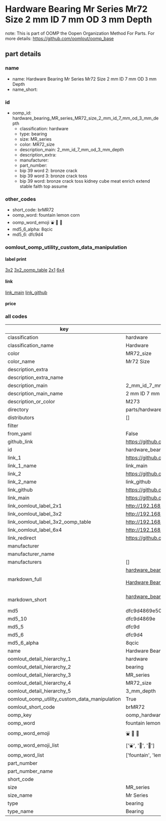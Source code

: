 # Hardware Bearing Mr Series Mr72 Size 2 mm ID 7 mm OD 3 mm Depth  

note: This is part of OOMP the Oopen Organization Method For Parts. For more details: https://github.com/oomlout/oomp_base

##  part details
  







### name
* name: Hardware Bearing Mr Series Mr72 Size 2 mm ID 7 mm OD 3 mm Depth
* name_short: 
### id
* oomp_id: hardware_bearing_MR_series_MR72_size_2_mm_id_7_mm_od_3_mm_depth
  * classification: hardware
  * type: bearing
  * size: MR_series
  * color: MR72_size
  * description_main: 2_mm_id_7_mm_od_3_mm_depth
  * description_extra: 
  * manufacturer: 
  * part_number: 
  * bip 39 word 2: bronze crack
  * bip 39 word 3: bronze crack toss
  * bip 39 word: bronze crack toss kidney cube meat enrich extend stable faith top assume

### other_codes
* short_code: brMR72
* oomp_word: fountain lemon corn
* oomp_word_emoji :fountain: :lemon: :corn:
* md5_6_alpha: 8qcic
* md5_6: dfc9d4






### oomlout_oomp_utility_custom_data_manipulation
#### label print
[3x2](http://192.168.1.245:1112/?label=oomp%208qcic)
[3x2_oomp_table](http://192.168.1.108:1112/?label=oomp%208qcic)
[2x1](http://192.168.1.242:1112/?label=oomp%208qcic)
[6x4](http://192.168.1.55:1112/?label=oomp%208qcic)    

#### link

[link_main](https://github.com/oomlout/oomlout_oomp_version_1_messy/tree/main/parts/hardware_bearing_MR_series_MR72_size_2_mm_id_7_mm_od_3_mm_depth) [link_github](https://github.com/oomlout/oomlout_oomp_version_1_messy/tree/main/parts/hardware_bearing_MR_series_MR72_size_2_mm_id_7_mm_od_3_mm_depth)                             

#### price







### all codes 
| key | value |  
| --- | --- |  
| classification | hardware |  
| classification_name | Hardware |  
| color | MR72_size |  
| color_name | Mr72 Size |  
| description_extra |  |  
| description_extra_name |  |  
| description_main | 2_mm_id_7_mm_od_3_mm_depth |  
| description_main_name | 2 mm ID 7 mm OD 3 mm Depth |  
| description_or_color | M273 |  
| directory | parts/hardware_bearing_MR_series_MR72_size_2_mm_id_7_mm_od_3_mm_depth |  
| distributors | [] |  
| filter |  |  
| from_yaml | False |  
| github_link | https://github.com/oomlout/oomlout_oomp_part_src/tree/main/parts/hardware_bearing_MR_series_MR72_size_2_mm_id_7_mm_od_3_mm_depth |  
| id | hardware_bearing_MR_series_MR72_size_2_mm_id_7_mm_od_3_mm_depth |  
| link_1 | https://github.com/oomlout/oomlout_oomp_version_1_messy/tree/main/parts/hardware_bearing_MR_series_MR72_size_2_mm_id_7_mm_od_3_mm_depth |  
| link_1_name | link_main |  
| link_2 | https://github.com/oomlout/oomlout_oomp_version_1_messy/tree/main/parts/hardware_bearing_MR_series_MR72_size_2_mm_id_7_mm_od_3_mm_depth |  
| link_2_name | link_github |  
| link_github | https://github.com/oomlout/oomlout_oomp_version_1_messy/tree/main/parts/hardware_bearing_MR_series_MR72_size_2_mm_id_7_mm_od_3_mm_depth |  
| link_main | https://github.com/oomlout/oomlout_oomp_version_1_messy/tree/main/parts/hardware_bearing_MR_series_MR72_size_2_mm_id_7_mm_od_3_mm_depth |  
| link_oomlout_label_2x1 | http://192.168.1.242:1112/?label=oomp%208qcic |  
| link_oomlout_label_3x2 | http://192.168.1.245:1112/?label=oomp%208qcic |  
| link_oomlout_label_3x2_oomp_table | http://192.168.1.108:1112/?label=oomp%208qcic |  
| link_oomlout_label_6x4 | http://192.168.1.55:1112/?label=oomp%208qcic |  
| link_redirect | https://github.com/oomlout/oomlout_oomp_version_1_messy/tree/main/parts/hardware_bearing_MR_series_MR72_size_2_mm_id_7_mm_od_3_mm_depth |  
| manufacturer |  |  
| manufacturer_name |  |  
| manufacturers | [] |  
| markdown_full | [hardware_bearing_MR_series_MR72_size_2_mm_id_7_mm_od_3_mm_depth](none)<br>[](none)<br>[Hardware Bearing Mr Series Mr72 Size 2 Mm Id 7 Mm Od 3 Mm Depth](none)<br><br> |  
| markdown_short | [hardware_bearing_MR_series_MR72_size_2_mm_id_7_mm_od_3_mm_depth](none)<br><br> |  
| md5 | dfc9d4869e50e962281ab7a7cb4c70e5 |  
| md5_10 | dfc9d4869e |  
| md5_5 | dfc9d |  
| md5_6 | dfc9d4 |  
| md5_6_alpha | 8qcic |  
| name | Hardware Bearing Mr Series Mr72 Size 2 mm ID 7 mm OD 3 mm Depth |  
| oomlout_detail_hierarchy_1 | hardware |  
| oomlout_detail_hierarchy_2 | bearing |  
| oomlout_detail_hierarchy_3 | MR_series |  
| oomlout_detail_hierarchy_4 | MR72_size |  
| oomlout_detail_hierarchy_5 | 3_mm_depth |  
| oomlout_oomp_utility_custom_data_manipulation | True |  
| oomlout_short_code | brMR72 |  
| oomp_key | oomp_hardware_bearing_MR_series_MR72_size_2_mm_id_7_mm_od_3_mm_depth |  
| oomp_word | fountain lemon corn |  
| oomp_word_emoji | :fountain: :lemon: :corn: |  
| oomp_word_emoji_list | [':fountain:', ':lemon:', ':corn:'] |  
| oomp_word_list | ['fountain', 'lemon', 'corn'] |  
| part_number |  |  
| part_number_name |  |  
| short_code |  |  
| size | MR_series |  
| size_name | Mr Series |  
| type | bearing |  
| type_name | Bearing |  
